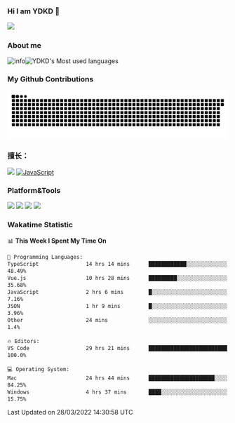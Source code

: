 ### Hi I am YDKD 👋

![](https://visitor-badge.glitch.me/badge?page_id=YDKD.readme)

### About me
![info](https://github-readme-stats.vercel.app/api?username=YDKD&show_icons=true&theme=cobalt)![YDKD's Most used languages](https://github-readme-stats.vercel.app/api/top-langs/?username=YDKD&layout=compact&hide_border=true&langs_count=8)

### My Github Contributions
![](https://raw.githubusercontent.com/YDKD/YDKD/main/assets/github-contribution-grid-snake.svg)

### 擅长：<br />
[![](https://img.shields.io/badge/-Vue.js-007396?style=flat-square&logo=Vue.js&logoColor=#4FC08D)](https://cn.vuejs.org/)
[![JavaScript](https://img.shields.io/badge/-JavaScript-f7e018?style=flat-square&logo=javascript&logoColor=white)]()

### Platform&Tools <br/>

[![]( https://img.shields.io/badge/macOS-Big%20Sur-292e33?style=flat-square&logo=apple&logoColor=ffffff )]() [![](https://img.shields.io/badge/Windows-10-2376bc?style=flat-square&logo=windows&logoColor=ffffff)]() [![]( https://img.shields.io/badge/IDE-Visual%20Studio%20Code-blue?style=flat-square&logo=visual-studio-code&logoColor=ffffff )]() [![]( https://img.shields.io/badge/iPhone-12-999999?style=flat-square&logo=apple&logoColor=ffffff)]() <br />

### Wakatime Statistic
<!--START_SECTION:waka-->
📊 **This Week I Spent My Time On** 

```text
💬 Programming Languages: 
TypeScript               14 hrs 14 mins      ████████████░░░░░░░░░░░░░   48.49% 
Vue.js                   10 hrs 28 mins      █████████░░░░░░░░░░░░░░░░   35.68% 
JavaScript               2 hrs 6 mins        █░░░░░░░░░░░░░░░░░░░░░░░░   7.16% 
JSON                     1 hr 9 mins         █░░░░░░░░░░░░░░░░░░░░░░░░   3.96% 
Other                    24 mins             ░░░░░░░░░░░░░░░░░░░░░░░░░   1.4%

🔥 Editors: 
VS Code                  29 hrs 21 mins      █████████████████████████   100.0%

💻 Operating System: 
Mac                      24 hrs 44 mins      █████████████████████░░░░   84.25% 
Windows                  4 hrs 37 mins       ████░░░░░░░░░░░░░░░░░░░░░   15.75%

```


 Last Updated on 28/03/2022 14:30:58 UTC
<!--END_SECTION:waka-->

<!--
**YDKD/YDKD** is a ✨ _special_ ✨ repository because its `README.md` (this file) appears on your GitHub profile.

Here are some ideas to get you started:

- 🔭 I’m currently working on ...
- 🌱 I’m currently learning ...
- 👯 I’m looking to collaborate on ...
- 🤔 I’m looking for help with ...
- 💬 Ask me about ...
- 📫 How to reach me: ...
- 😄 Pronouns: ...
- ⚡ Fun fact: ...
-->
